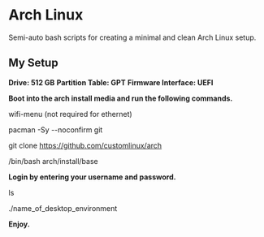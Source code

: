 # Arch Linux
Semi-auto bash scripts for creating a minimal and clean Arch Linux setup.

## My Setup
**Drive: 512 GB**
**Partition Table: GPT**
**Firmware Interface: UEFI**

**Boot into the arch install media and run the following commands.**

wifi-menu (not required for ethernet)

pacman -Sy --noconfirm git

git clone https://github.com/customlinux/arch

/bin/bash arch/install/base

**Login by entering your username and password.**

ls

./name_of_desktop_environment

**Enjoy.**
